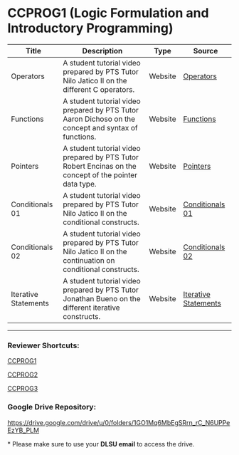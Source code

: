 # CCPROG1 (Logic Formulation and Introductory Programming)

| Title | Description | Type | Source |
| ----- | ----------- | ---- | ------ |
| Operators | A student tutorial video prepared by PTS Tutor Nilo Jatico II on the different C operators. | Website | [Operators](https://www.youtube.com/watch?v=jjn7G4261jA&list=PLE17fqz4FCEH_bqnjR_qVZpI9kfjhCNkr&index=5) |
| Functions | A student tutorial video prepared by PTS Tutor Aaron Dichoso on the concept and syntax of functions. | Website | [Functions](https://www.youtube.com/watch?v=46glqZyy7Q8&list=PLE17fqz4FCEH_bqnjR_qVZpI9kfjhCNkr&index=7) |
| Pointers | A student tutorial video prepared by PTS Tutor Robert Encinas on the concept of the pointer data type. | Website | [Pointers](https://www.youtube.com/watch?v=G6fXZ2LtOCc&list=PLE17fqz4FCEH_bqnjR_qVZpI9kfjhCNkr&index=4) |
| Conditionals 01 | A student tutorial video prepared by PTS Tutor Nilo Jatico II on the conditional constructs. | Website | [Conditionals 01](https://www.youtube.com/watch?v=tqYhTYuBjpU&list=PLE17fqz4FCEHD-yuZjU8PSZZeW_f5EXXs&index=1) |
| Conditionals 02 | A student tutorial video prepared by PTS Tutor Nilo Jatico II on the continuation on conditional constructs. | Website | [Conditionals 02](https://www.youtube.com/watch?v=GIKVStd-LwE&list=PLE17fqz4FCEHD-yuZjU8PSZZeW_f5EXXs&index=2) |
| Iterative Statements | A student tutorial video prepared by PTS Tutor Jonathan Bueno on the different iterative constructs. | Website | [Iterative Statements](https://www.youtube.com/watch?v=SvGvdSkY5zg&list=PLE17fqz4FCEH_bqnjR_qVZpI9kfjhCNkr&index=6) |

---
### Reviewer Shortcuts:

[CCPROG1](https://github.com/dlsupts/pts-reviewer-repository/tree/main/CCPROG1)

[CCPROG2](https://github.com/dlsupts/pts-reviewer-repository/tree/main/CCPROG2)

[CCPROG3](https://github.com/dlsupts/pts-reviewer-repository/tree/main/CCPROG3)

### Google Drive Repository:

https://drive.google.com/drive/u/0/folders/1GO1Mq6MbEgSRrn_rC_N6UPPeEzYB_PLM

\* Please make sure to use your **DLSU email** to access the drive.
